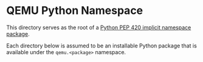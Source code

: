 # QEMU Python Namespace

This directory serves as the root of a [Python PEP 420 implicit
namespace package](https://www.python.org/dev/peps/pep-0420/).

Each directory below is assumed to be an installable Python package that
is available under the `qemu.<package>` namespace.
